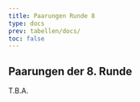 ```yaml
---
title: Paarungen Runde 8
type: docs
prev: tabellen/docs/
toc: false
---
```


## Paarungen der 8. Runde


T.B.A.